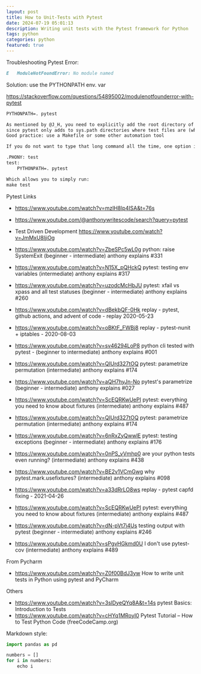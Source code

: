 ```yaml
---
layout: post
title: How to Unit-Tests with Pytest  
date: 2024-07-19 05:01:13
description: Writing unit tests with the Pytest framework for Python
tags: python
categories: python
featured: true
---
```


Troubleshooting Pytest Error: 
````markdown
E   ModuleNotFoundError: No module named 
````

Solution: use the PYTHONPATH env. var

https://stackoverflow.com/questions/54895002/modulenotfounderror-with-pytest

````markdown
PYTHONPATH=. pytest

As mentioned by @J_H, you need to explicitly add the root directory of your project, 
since pytest only adds to sys.path directories where test files are (which is why @Mak2006's answer worked.)
Good practice: use a Makefile or some other automation tool

If you do not want to type that long command all the time, one option is to create a Makefile in your project's root dir with, e.g., the following:

.PHONY: test
test:
    PYTHONPATH=. pytest

Which allows you to simply run:
make test
````






Pytest Links
- https://www.youtube.com/watch?v=mzlH8lp4ISA&t=76s
- https://www.youtube.com/@anthonywritescode/search?query=pytest


- Test Driven Development https://www.youtube.com/watch?v=JmMxU8ljiOg
- https://www.youtube.com/watch?v=ZbeSPc5wL0g  python: raise SystemExit (beginner - intermediate) anthony explains #331 
- https://www.youtube.com/watch?v=N15X_pQHckQ  pytest: testing env variables (intermediate) anthony explains #317 
- https://www.youtube.com/watch?v=uzodcMcHbJU  pytest: xfail vs xpass and all test statuses (beginner - intermediate) anthony explains #260 
- https://www.youtube.com/watch?v=dBekbQF-0Hk  replay - pytest, github actions, and advent of code - replay 2020-05-23 
- https://www.youtube.com/watch?v=oBKtF_FWBj8  replay - pytest-nunit + iptables - 2020-08-03 
- https://www.youtube.com/watch?v=sv46294LoP8  python cli tested with pytest - (beginner to intermediate) anthony explains #001 
- https://www.youtube.com/watch?v=QIUrd327tOQ  pytest: parametrize permutation (intermediate) anthony explains #174 
- https://www.youtube.com/watch?v=aQH7hyJn-No  pytest's parametrize (beginner - intermediate) anthony explains #027 
- https://www.youtube.com/watch?v=ScEQRKwUePI  pytest: everything you need to know about fixtures (intermediate) anthony explains #487 
- https://www.youtube.com/watch?v=QIUrd327tOQ  pytest: parametrize permutation (intermediate) anthony explains #174 
- https://www.youtube.com/watch?v=6nRxZyQwwlE  pytest: testing exceptions (beginner - intermediate) anthony explains #176 
- https://www.youtube.com/watch?v=0nPS_vVmhp0  are your python tests even running? (intermediate) anthony explains #438 
- https://www.youtube.com/watch?v=BE2v1VCmGwg  why pytest.mark.usefixtures? (intermediate) anthony explains #098 
- https://www.youtube.com/watch?v=a33dRrLO8ws  replay - pytest capfd fixing - 2021-04-26 
- https://www.youtube.com/watch?v=ScEQRKwUePI  pytest: everything you need to know about fixtures (intermediate) anthony explains #487  
- https://www.youtube.com/watch?v=dN-pVt7i4Us  testing output with pytest (beginner - intermediate) anthony explains #246 
- https://www.youtube.com/watch?v=sPgvHGkmd0U  I don't use pytest-cov (intermediate) anthony explains #489 


From Pycharm
- https://www.youtube.com/watch?v=Z0f00BdJ3yw  How to write unit tests in Python using pytest and PyCharm 


Others
- https://www.youtube.com/watch?v=3slDyeQYq8A&t=14s  pytest Basics: Introduction to Tests 
- https://www.youtube.com/watch?v=cHYq1MRoyI0  Pytest Tutorial – How to Test Python Code (freeCodeCamp.org)




Markdown style:
```python
import pandas as pd

numbers = []
for i in numbers:
    echo i
```